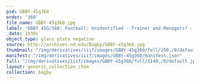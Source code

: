 ```yaml
---
pid: GBBY-45g360
order: '360'
file_name: GBBY-45g360.jpg
label: 'GBBY 45G/360: Football: Unidentified - Trainer and Managers? - c1930s'
_date: 1930s
object_type: glass plate negative
source: http://archives.nd.edu/Bagby/GBBY-45g360.jpg
thumbnail: "/img/derivatives/iiif/images/GBBY-45g360/full/250,/0/default.jpg"
manifest: "/img/derivatives/iiif/images/GBBY-45g360/manifest.json"
full: "/img/derivatives/iiif/images/GBBY-45g360/full/1140,/0/default.jpg"
layout: generic_collection_item
collection: bagby
---
```


